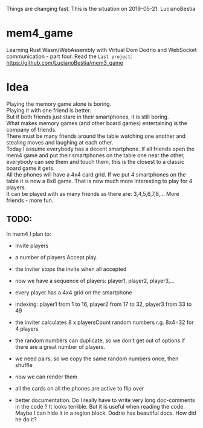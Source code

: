 Things are changing fast. This is the situation on 2019-05-21. LucianoBestia
# mem4_game
Learning Rust Wasm/WebAssembly with Virtual Dom Dodrio and WebSocket communication - part four.
Read the `Last project`:  
https://github.com/LucianoBestia/mem3_game  
# Idea
Playing the memory game alone is boring.  
Playing it with one friend is better.  
But if both friends just stare in their smartphones, it is still boring.  
What makes memory games (and other board games) entertaining is the company of friends.  
There must be many friends around the table watching one another and stealing moves and laughing at each other.  
Today I assume everybody has a decent smartphone. If all friends open the mem4 game and put their smartphones on the table one near the other, everybody can see them and touch them, this is the closest to a classic board game it gets.  
All the phones will have a 4x4 card grid. If we put 4 smartphones on the table it is now a 8x8 game. That is now much more interesting to play for 4 players.  
It can be played with as many friends as there are: 3,4,5,6,7,8,... More friends - more fun.  
## TODO:
In mem4 I plan to:
- Invite  players
- a number of players Accept play.
- the inviter stops the invite when all accepted
- now we have a sequence of players: player1, player2, player3,...
- every player has a 4x4 grid on the smartphone 
- indexing: player1 from 1 to 16, player2 from 17 to 32, player3 from 33 to 49
- the inviter calculates 8 x playersCount random numbers r.g. 8x4=32 for 4 players
- the random numbers can duplicate, so we don't get out of options if there are a great number of players.
- we need pairs, so we copy the same random numbers once, then shuffle
- now we can render them 
- all the cards on all the phones are active to flip over





- better documentation. Do I really have to write very long doc-comments in the code ? It looks terrible. But it is useful when reading the code. Maybe I can hide it in a region block. Dodrio has beautiful docs. How did he do it?  


